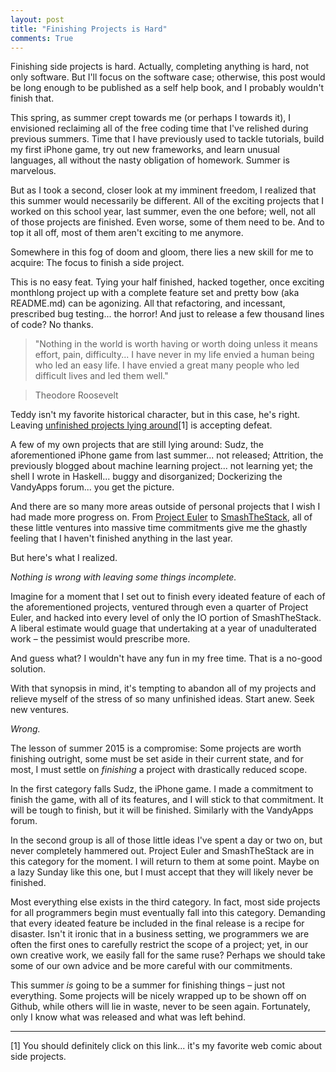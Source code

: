 ```yaml
---
layout: post
title: "Finishing Projects is Hard"
comments: True
---
```


Finishing side projects is hard. Actually, completing anything is hard, not
only software. But I'll focus on the software case; otherwise, this post would
be long enough to be published as a self help book, and I probably wouldn't
finish that.

This spring, as summer crept towards me (or perhaps I towards it), I envisioned
reclaiming all of the free coding time that I've relished during previous
summers. Time that I have previously used to tackle tutorials, build my first
iPhone game, try out new frameworks, and learn unusual languages, all without
the nasty obligation of homework. Summer is marvelous.

But as I took a second, closer look at my imminent freedom, I realized that
this summer would necessarily be different. All of the exciting projects that I
worked on this school year, last summer, even the one before; well, not all of
those projects are finished. Even worse, some of them need to be. And to top it
all off, most of them aren't exciting to me anymore.

Somewhere in this fog of doom and gloom, there lies a new skill for me to
acquire: The focus to finish a side project.

This is no easy feat. Tying your half finished, hacked together, once exciting
monthlong project up with a complete feature set and pretty bow (aka README.md)
can be agonizing. All that refactoring, and incessant, prescribed bug
testing... the horror! And just to release a few thousand lines of code? No
thanks.

>"Nothing in the world is worth having or worth doing unless it means effort,
pain, difficulty... I have never in my life envied a human being who led an
easy life. I have envied a great many people who led difficult lives and led
them well." 

>Theodore Roosevelt

Teddy isn't my favorite historical character, but in this case, he's right.
Leaving [unfinished projects lying
around](http://www.commitstrip.com/en/2014/11/25/west-side-project-story/)[1] is
accepting defeat.

A few of my own projects that are still lying around: Sudz, the aforementioned iPhone
game from last summer... not released; Attrition, the previously blogged about
machine learning project... not learning yet; the shell I wrote in Haskell... buggy
and disorganized; Dockerizing the VandyApps forum... you get the picture.

And there are so many more areas outside of personal projects that I wish I had
made more progress on. From [Project Euler](https://projecteuler.net/) to
[SmashTheStack](http://smashthestack.org/), all of these little ventures into
massive time commitments give me the ghastly feeling that I haven't finished
anything in the last year.

But here's what I realized.

*Nothing is wrong with leaving some things incomplete.*

Imagine for a moment that I set out to finish every ideated feature of each of
the aforementioned projects, ventured through even a quarter of Project Euler,
and hacked into every level of only the IO portion of SmashTheStack. A liberal
estimate would guage that undertaking at a year of unadulterated work – the
pessimist would prescribe more.

And guess what? I wouldn't have any fun in my free time. That is a no-good
solution.

With that synopsis in mind, it's tempting to abandon all of my projects and
relieve myself of the stress of so many unfinished ideas. Start anew. Seek new
ventures.

*Wrong.*

The lesson of summer 2015 is a compromise: Some projects are worth finishing
outright, some must be set aside in their current state, and for most, I must
settle on *finishing* a project with drastically reduced scope.

In the first category falls Sudz, the iPhone game. I made a commitment to
finish the game, with all of its features, and I will stick to that commitment.
It will be tough to finish, but it will be finished. Similarly with the
VandyApps forum.

In the second group is all of those little ideas I've spent a day or two on,
but never completely hammered out. Project Euler and SmashTheStack are in this
category for the moment. I will return to them at some point. Maybe on a lazy
Sunday like this one, but I must accept that they will likely never be
finished.

Most everything else exists in the third category. In fact, most side projects
for all programmers begin must eventually fall into this category. Demanding that
every ideated feature be included in the final release is a recipe for
disaster. Isn't it ironic that in a business setting, we programmers we are
often the first ones to carefully restrict the scope of a project; yet, in our
own creative work, we easily fall for the same ruse? Perhaps we should take
some of our own advice and be more careful with our commitments.

This summer *is* going to be a summer for finishing things – just not
everything. Some projects will be nicely wrapped up to be shown off on
Github, while others will lie in waste, never to be seen again. Fortunately,
only I know what was released and what was left behind.

-------------------------

[1] You should definitely click on this link... it's my favorite web comic
about side projects.
